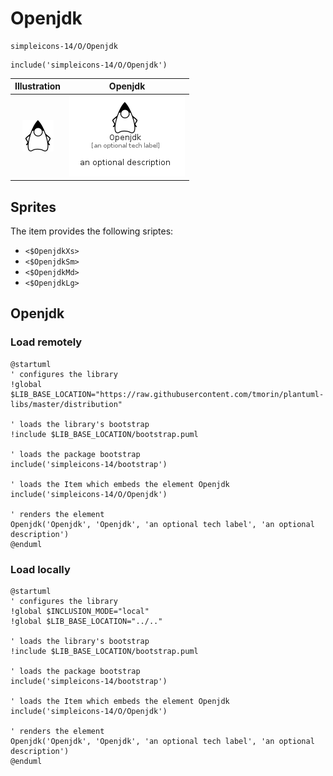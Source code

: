 # Openjdk


```text
simpleicons-14/O/Openjdk
```

```text
include('simpleicons-14/O/Openjdk')
```



| Illustration | Openjdk |
| :---: | :---: |
| ![illustration for Illustration](../../simpleicons-14/O/Openjdk.png) | ![illustration for Openjdk](../../simpleicons-14/O/Openjdk.Local.png) |



## Sprites
The item provides the following sriptes:

- `<$OpenjdkXs>`
- `<$OpenjdkSm>`
- `<$OpenjdkMd>`
- `<$OpenjdkLg>`





## Openjdk

### Load remotely
```plantuml
@startuml
' configures the library
!global $LIB_BASE_LOCATION="https://raw.githubusercontent.com/tmorin/plantuml-libs/master/distribution"

' loads the library's bootstrap
!include $LIB_BASE_LOCATION/bootstrap.puml

' loads the package bootstrap
include('simpleicons-14/bootstrap')

' loads the Item which embeds the element Openjdk
include('simpleicons-14/O/Openjdk')

' renders the element
Openjdk('Openjdk', 'Openjdk', 'an optional tech label', 'an optional description')
@enduml
```

### Load locally
```plantuml
@startuml
' configures the library
!global $INCLUSION_MODE="local"
!global $LIB_BASE_LOCATION="../.."

' loads the library's bootstrap
!include $LIB_BASE_LOCATION/bootstrap.puml

' loads the package bootstrap
include('simpleicons-14/bootstrap')

' loads the Item which embeds the element Openjdk
include('simpleicons-14/O/Openjdk')

' renders the element
Openjdk('Openjdk', 'Openjdk', 'an optional tech label', 'an optional description')
@enduml
```

